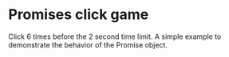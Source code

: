 # Promises click game

Click 6 times before the 2 second time limit. A simple example to demonstrate the behavior of the Promise object.



